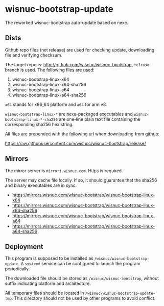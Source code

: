 # wisnuc-bootstrap-update
The reworked wisnuc-bootstrap auto-update based on nexe.



## Dists

Github repo files (not release) are used for checking update, downloading file and verifying checksum.

The target repo is: http://github.com/wisnuc/wisnuc-bootstrap, `release` branch is used. The following files are used:

1. wisnuc-bootstrap-linux-x64
2. wisnuc-bootstrap-linux-x64-sha256
3. wisnuc-bootstrap-linux-a64
4. wisnuc-bootstrap-linux-a64-sha256

`x64` stands for x86_64 platform and `a64` for arm v8.

`wisnuc-bootstrap-linux-*` are nexe-packaged executables and `wisnuc-bootstrap-linux-*-sha256` are one-line plain text file containing the corresponding sha256 hex string.



All files are prepended with the following url when downloading from github:

https://raw.githubusercontent.com/wisnuc/wisnuc-bootstrap/release/



## Mirrors

The mirror server is `mirrors.wisnuc.com`. Https is required.

The server may cache file locally. If so, it should guarantee that the sha256 and binary executables are in sync.

+ https://mirrors.wisnuc.com/wisnuc-bootstrap/wisnuc-bootstrap-linux-x64
+ https://mirrors.wisnuc.com/wisnuc-bootstrap/wisnuc-bootstrap-linux-x64-sha256
+ https://mirrors.wisnuc.com/wisnuc-bootstrap/wisnuc-bootstrap-linux-a64
+ https://mirrors.wisnuc.com/wisnuc-bootstrap/wisnuc-bootstrap-linux-a64-sha256



## Deployment

This program is supposed to be installed as `/wisnuc/wisnuc-bootstrap-update`. A `systemd` service can be configured to launch the program periodically.



The downloaded file should be stored as `/wisnuc/wisnuc-bootstrap`, without suffix indicating platform and architecture.



All temporary files should be located in `/wisnuc/wisnuc-bootstrap-update-tmp`. This directory should not be used by other programs to avoid conflict.





